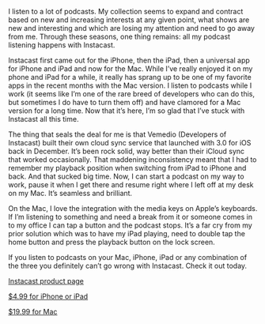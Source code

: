 I listen to a lot of podcasts. My collection seems to expand and
contract based on new and increasing interests at any given point, what
shows are new and interesting and which are losing my attention and need
to go away from me. Through these seasons, one thing remains: all my
podcast listening happens with Instacast.

Instacast first came out for the iPhone, then the iPad, then a universal
app for iPhone and iPad and now for the Mac. While I’ve really enjoyed
it on my phone and iPad for a while, it really has sprang up to be one
of my favorite apps in the recent months with the Mac version. I listen
to podcasts while I work (it seems like I’m one of the rare breed of
developers who can do this, but sometimes I do have to turn them off)
and have clamored for a Mac version for a long time. Now that it’s here,
I’m so glad that I’ve stuck with Instacast all this time.

The thing that seals the deal for me is that Vemedio (Developers of
Instacast) built their own cloud sync service that launched with 3.0 for
iOS back in December. It’s been rock solid, way better than their iCloud
sync that worked occasionally. That maddening inconsistency meant that I
had to remember my playback position when switching from iPad to iPhone
and back. And that sucked big time. Now, I can start a podcast on my way
to work, pause it when I get there and resume right where I left off at
my desk on my Mac. It’s seamless and brilliant.

On the Mac, I love the integration with the media keys on Apple’s
keyboards. If I’m listening to something and need a break from it or
someone comes in to my office I can tap a button and the podcast stops.
It’s a far cry from my prior solution which was to have my iPad playing,
need to double tap the home button and press the playback button on the
lock screen.

If you listen to podcasts on your Mac, iPhone, iPad or any combination
of the three you definitely can’t go wrong with Instacast. Check it out
today.

[Instacast product page](http://vemedio.com/products/instacast3)

[\$4.99 for iPhone or
iPad](http://affiliate.vemedio.com/instacast3/website)

[\$19.99 for Mac](http://vemedio.com/store)
